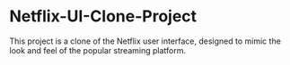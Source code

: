 # Netflix-UI-Clone-Project
This project is a clone of the Netflix user interface, designed to mimic the look and feel of the popular streaming platform.
